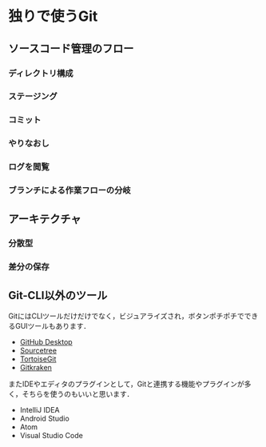 # 独りで使うGit

## ソースコード管理のフロー

### ディレクトリ構成

### ステージング

### コミット

### やりなおし

### ログを閲覧

### ブランチによる作業フローの分岐

## アーキテクチャ

### 分散型

### 差分の保存

## Git-CLI以外のツール

GitにはCLIツールだけだけでなく，ビジュアライズされ，ボタンポチポチでできるGUIツールもあります．

- [GitHub Desktop](https://desktop.github.com/)
- [Sourcetree](https://www.sourcetreeapp.com/)
- [TortoiseGit](https://tortoisegit.org/)
- [Gitkraken](https://www.gitkraken.com/)


またIDEやエディタのプラグインとして，Gitと連携する機能やプラグインが多く，そちらを使うのもいいと思います．

- IntelliJ IDEA
- Android Studio
- Atom
- Visual Studio Code
